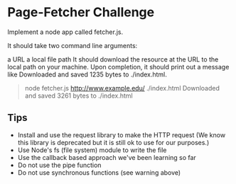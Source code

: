 # Page-Fetcher Challenge

Implement a node app called fetcher.js.

It should take two command line arguments:

a URL
a local file path
It should download the resource at the URL to the local path on your machine. Upon completion, it should print out a message like Downloaded and saved 1235 bytes to ./index.html.

> node fetcher.js http://www.example.edu/ ./index.html
Downloaded and saved 3261 bytes to ./index.html


## Tips
   - Install and use the request library to make the HTTP request (We know this library is deprecated but it is still ok to use for our purposes.)
   - Use Node's fs (file system) module to write the file
   - Use the callback based approach we've been learning so far
   - Do not use the pipe function
   - Do not use synchronous functions (see warning above)

